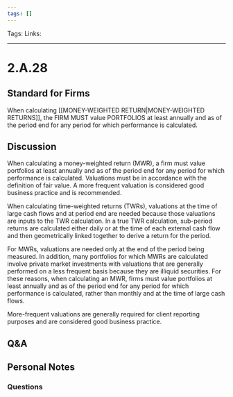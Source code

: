 ```yaml
---
tags: []
---
```

Tags: 
Links: 
___
# 2.A.28
## Standard for Firms
When calculating [[MONEY-WEIGHTED RETURN|MONEY-WEIGHTED RETURNS]], the FIRM MUST value PORTFOLIOS at least annually and as of the period end for any period for which performance is calculated.
## Discussion
When calculating a money-weighted return (MWR), a firm must value portfolios at least annually and as of the period end for any period for which performance is calculated. Valuations must be in accordance with the definition of fair value. A more frequent valuation is considered good business practice and is recommended.

When calculating time-weighted returns (TWRs), valuations at the time of large cash flows and at period end are needed because those valuations are inputs to the TWR calculation. In a true TWR calculation, sub-period returns are calculated either daily or at the time of each external cash flow and then geometrically linked together to derive a return for the period.

For MWRs, valuations are needed only at the end of the period being measured. In addition, many portfolios for which MWRs are calculated involve private market investments with valuations that are generally performed on a less frequent basis because they are illiquid securities. For these reasons, when calculating an MWR, firms must value portfolios at least annually and as of the period end for any period for which performance is calculated, rather than monthly and at the time of large cash flows.

More-frequent valuations are generally required for client reporting purposes and are considered good business practice.
## Q&A

## Personal Notes

### Questions